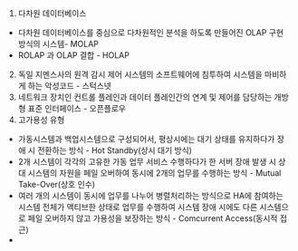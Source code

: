 1. 다차원 데이터베이스
- 다차원 데이터베이스를 중심으로 다차원적인 분석을 하도록 만들어진 OLAP 구현 방식의 시스템- MOLAP
- ROLAP 과 OLAP 결합 - HOLAP
2. 독일 지멘스사의 원격 감시 제어 시스템의 소프트웨어에 침투하여 시스템을 마비하게 하는 악성코드 - 스턱스넷
3. 네트워크 장치인 컨트롤 플레인과 데이터 플레인간의 연계 및 제어를 담당하는 개방형 표준 인터페이스 - 오픈플로우
4.  고가용성 유형
- 가동시스템과 백업시스템으로 구성되어서, 평상시에는 대기 상태를 유지하다가 장애 시 전환하는 방식 - Hot Standby(상시 대기 방식)
- 2개 시스템이 각각의 고유한 가동 업무 서비스 수행하다가 한 서버 장애 발생 시 상대 시스템의 자원을 페일 오버하여 동시에 2개의 업무를 수행하는 방식 - Mutual Take-Over(상호 인수)
- 여러 개의 시스템이 동시에 업무를 나누어 병렬처리하는 방식으로 HA에 참여하는 시스템 전체가 액티브한 상태로 업무를 수행하여 시스템 장애 시에도 다른 시스템으로 페일 오버하지 않고 가용성을 보장하는 방식 - Comcurrent Access(동시적 접근)
- 